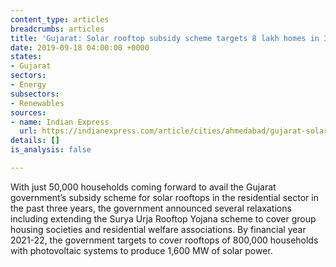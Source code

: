 ```yaml
---
content_type: articles
breadcrumbs: articles
title: 'Gujarat: Solar rooftop subsidy scheme targets 8 lakh homes in 3 yrs'
date: 2019-09-18 04:00:00 +0000
states:
- Gujarat
sectors:
- Energy
subsectors:
- Renewables
sources:
- name: Indian Express
  url: https://indianexpress.com/article/cities/ahmedabad/gujarat-solar-rooftop-subsidy-scheme-targets-8-lakh-homes-in-3-yrs-5980865/
details: []
is_analysis: false

---
```

With just 50,000 households coming forward to avail the Gujarat government’s subsidy scheme for solar rooftops in the residential sector in the past three years, the government announced several relaxations including extending the Surya Urja Rooftop Yojana scheme to cover group housing societies and residential welfare associations. By financial year 2021-22, the government targets to cover rooftops of 800,000 households with photovoltaic systems to produce 1,600 MW of solar power.